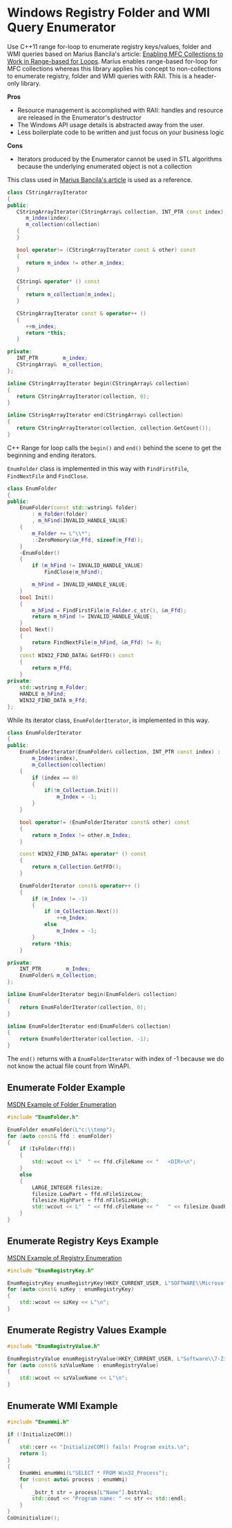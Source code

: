 # Windows Registry Folder and WMI Query Enumerator
Use C++11 range for-loop to enumerate registry keys/values, folder and WMI queries based on Marius Bancila's article: [Enabling MFC Collections to Work in Range-based for Loops](https://www.codeproject.com/Articles/835025/Enabling-MFC-Collections-to-Work-in-Range-based-fo). Marius enables range-based for-loop for MFC collections whereas this library applies his concept to non-collections to enumerate registry, folder and WMI queries with RAII. This is a header-only library.

__Pros__
* Resource management is accomplished with RAII: handles and resource are released in the Enumerator's destructor
* The Windows API usage details is abstracted away from the user.
* Less boilerplate code to be written and just focus on your business logic

__Cons__
* Iterators produced by the Enumerator cannot be used in STL algorithms because the underlying enumerated object is not a collection

This class used in [Marius Bancila's article](https://www.codeproject.com/Articles/835025/Enabling-MFC-Collections-to-Work-in-Range-based-fo) is used as a reference.

```Cpp
class CStringArrayIterator
{
public:
   CStringArrayIterator(CStringArray& collection, INT_PTR const index):
      m_index(index),
      m_collection(collection)
   {
   }

   bool operator!= (CStringArrayIterator const & other) const
   {
      return m_index != other.m_index;
   }

   CString& operator* () const
   {
      return m_collection[m_index];
   }

   CStringArrayIterator const & operator++ ()
   {
      ++m_index;
      return *this;
   }

private:
   INT_PTR        m_index;
   CStringArray&  m_collection;
};

inline CStringArrayIterator begin(CStringArray& collection)
{
   return CStringArrayIterator(collection, 0);
}

inline CStringArrayIterator end(CStringArray& collection)
{
   return CStringArrayIterator(collection, collection.GetCount());
}
```

C++ Range for loop calls the `begin()` and `end()` behind the scene to get the beginning and ending iterators.

`EnumFolder` class is implemented in this way with `FindFirstFile`, `FindNextFile` and `FindClose`.

```Cpp
class EnumFolder
{
public:
    EnumFolder(const std::wstring& folder)
        : m_Folder(folder)
        , m_hFind(INVALID_HANDLE_VALUE)
    {
        m_Folder += L"\\*";
        ::ZeroMemory(&m_Ffd, sizeof(m_Ffd));
    }
    ~EnumFolder()
    {
        if (m_hFind != INVALID_HANDLE_VALUE)
            FindClose(m_hFind);

        m_hFind = INVALID_HANDLE_VALUE;
    }
    bool Init()
    {
        m_hFind = FindFirstFile(m_Folder.c_str(), &m_Ffd);
        return m_hFind != INVALID_HANDLE_VALUE;
    }
    bool Next()
    {
        return FindNextFile(m_hFind, &m_Ffd) != 0;
    }
    const WIN32_FIND_DATA& GetFFD() const
    {
        return m_Ffd;
    }
private:
    std::wstring m_Folder;
    HANDLE m_hFind;
    WIN32_FIND_DATA m_Ffd;
};
```

While its iterator class, `EnumFolderIterator`, is implemented in this way.

```Cpp
class EnumFolderIterator
{
public:
    EnumFolderIterator(EnumFolder& collection, INT_PTR const index) :
        m_Index(index),
        m_Collection(collection)
    {
        if (index == 0)
        {
            if(!m_Collection.Init())
                m_Index = -1;
        }
    }

    bool operator!= (EnumFolderIterator const& other) const
    {
        return m_Index != other.m_Index;
    }

    const WIN32_FIND_DATA& operator* () const
    {
        return m_Collection.GetFFD();
    }

    EnumFolderIterator const& operator++ ()
    {
        if (m_Index != -1)
        {
            if (m_Collection.Next())
                ++m_Index;
            else
                m_Index = -1;
        }
        return *this;
    }

private:
    INT_PTR        m_Index;
    EnumFolder& m_Collection;
};

inline EnumFolderIterator begin(EnumFolder& collection)
{
    return EnumFolderIterator(collection, 0);
}

inline EnumFolderIterator end(EnumFolder& collection)
{
    return EnumFolderIterator(collection, -1);
}
```

The `end()` returns with a `EnumFolderIterator` with index of -1 because we do not know the actual file count from WinAPI.

## Enumerate Folder Example

[MSDN Example of Folder Enumeration](https://docs.microsoft.com/en-us/windows/win32/fileio/listing-the-files-in-a-directory)

```Cpp
#include "EnumFolder.h"

EnumFolder enumFolder(L"c:\\temp");
for (auto const& ffd : enumFolder)
{
    if (IsFolder(ffd))
    {
        std::wcout << L"  " << ffd.cFileName << "   <DIR>\n";
    }
    else
    {
        LARGE_INTEGER filesize;
        filesize.LowPart = ffd.nFileSizeLow;
        filesize.HighPart = ffd.nFileSizeHigh;
        std::wcout << L"  " << ffd.cFileName << "   " << filesize.QuadPart << L" bytes\n";
    }
}
```

## Enumerate Registry Keys Example

[MSDN Example of Registry Enumeration](https://docs.microsoft.com/en-us/windows/win32/sysinfo/enumerating-registry-subkeys)

```Cpp
#include "EnumRegistryKey.h"

EnumRegistryKey enumRegistryKey(HKEY_CURRENT_USER, L"SOFTWARE\\Microsoft");
for (auto const& szKey : enumRegistryKey)
{
    std::wcout << szKey << L"\n";
}
```
## Enumerate Registry Values Example

```Cpp
#include "EnumRegistryValue.h"

EnumRegistryValue enumRegistryValue(HKEY_CURRENT_USER, L"Software\\7-Zip\\Compression");
for (auto const& szValueName : enumRegistryValue)
{
    std::wcout << szValueName << L"\n";
}
```
## Enumerate WMI Example
```Cpp
#include "EnumWmi.h"

if (!InitializeCOM())
{
    std::cerr << "InitializeCOM() fails! Program exits.\n";
    return 1;
}
{
    EnumWmi enumWmi(L"SELECT * FROM Win32_Process");
    for (const auto& process : enumWmi)
    {
        _bstr_t str = process[L"Name"].bstrVal;
        std::cout << "Program name: " << str << std::endl;
    }
}
CoUninitialize();
```
